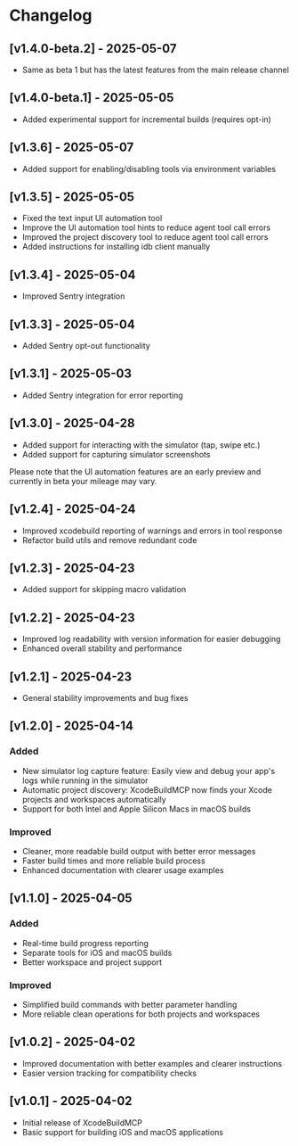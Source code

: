 # Changelog

## [v1.4.0-beta.2] - 2025-05-07
- Same as beta 1 but has the latest features from the main release channel

## [v1.4.0-beta.1] - 2025-05-05
- Added experimental support for incremental builds (requires opt-in)

## [v1.3.6] - 2025-05-07
- Added support for enabling/disabling tools via environment variables

## [v1.3.5] - 2025-05-05
- Fixed the text input UI automation tool
- Improve the UI automation tool hints to reduce agent tool call errors
- Improved the project discovery tool to reduce agent tool call errors
- Added instructions for installing idb client manually

## [v1.3.4] - 2025-05-04
- Improved Sentry integration

## [v1.3.3] - 2025-05-04
- Added Sentry opt-out functionality

## [v1.3.1] - 2025-05-03
- Added Sentry integration for error reporting

## [v1.3.0] - 2025-04-28

- Added support for interacting with the simulator (tap, swipe etc.)
- Added support for capturing simulator screenshots

Please note that the UI automation features are an early preview and currently in beta your mileage may vary.

## [v1.2.4] - 2025-04-24
- Improved xcodebuild reporting of warnings and errors in tool response
- Refactor build utils and remove redundant code

## [v1.2.3] - 2025-04-23
- Added support for skipping macro validation

## [v1.2.2] - 2025-04-23
- Improved log readability with version information for easier debugging
- Enhanced overall stability and performance

## [v1.2.1] - 2025-04-23
- General stability improvements and bug fixes

## [v1.2.0] - 2025-04-14
### Added
- New simulator log capture feature: Easily view and debug your app's logs while running in the simulator
- Automatic project discovery: XcodeBuildMCP now finds your Xcode projects and workspaces automatically
- Support for both Intel and Apple Silicon Macs in macOS builds

### Improved
- Cleaner, more readable build output with better error messages
- Faster build times and more reliable build process
- Enhanced documentation with clearer usage examples

## [v1.1.0] - 2025-04-05
### Added
- Real-time build progress reporting
- Separate tools for iOS and macOS builds
- Better workspace and project support

### Improved
- Simplified build commands with better parameter handling
- More reliable clean operations for both projects and workspaces

## [v1.0.2] - 2025-04-02
- Improved documentation with better examples and clearer instructions
- Easier version tracking for compatibility checks

## [v1.0.1] - 2025-04-02
- Initial release of XcodeBuildMCP
- Basic support for building iOS and macOS applications
